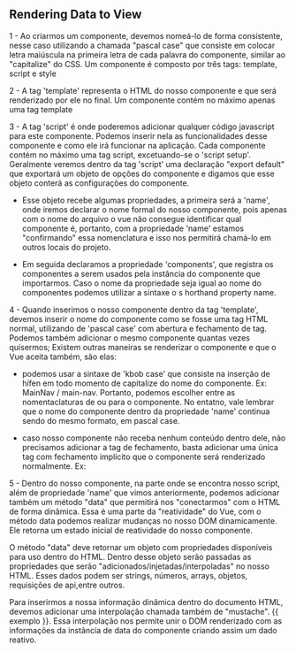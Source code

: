 ## Rendering Data to View

1 - Ao criarmos um componente, devemos nomeá-lo de forma consistente, nesse caso
utilizando a chamada "pascal case" que consiste em colocar letra maiúscula na
primeira letra de cada palavra do componente, similar ao "capitalize" do CSS. Um
componente é composto por três tags: template, script e style

2 - A tag 'template' representa o HTML do nosso componente e que será renderizado
por ele no final. Um componente contém no máximo apenas uma tag template

3 - A tag 'script' é onde poderemos adicionar qualquer código javascript para
este componente. Podemos inserir nela as funcionalidades desse componente e como
ele irá funcionar na aplicação. Cada componente contém no máximo uma tag script,
excetuando-se o 'script setup'. Geralmente veremos dentro da tag 'script' uma
declaração "export default" que exportará um objeto de opções do componente
e digamos que esse objeto conterá as configurações do componente.

- Esse objeto recebe algumas propriedades, a primeira será a 'name', onde iremos
  declarar o nome formal do nosso componente, pois apenas com o nome do arquivo o
  vue não consegue identificar qual componente é, portanto, com a propriedade
  'name' estamos "confirmando" essa nomenclatura e isso nos permitirá chamá-lo
  em outros locais do projeto.

- Em seguida declaramos a propriedade 'components', que registra os componentes
  a serem usados pela instância do componente que importarmos. Caso o nome da
  propriedade seja igual ao nome do componentes podemos utilizar a sintaxe o s
  horthand property name.

4 - Quando inserimos o nosso componente dentro da tag 'template', devemos
inserir o nome do componente como se fosse uma tag HTML normal, utilizando de
'pascal case' com abertura e fechamento de tag. Podemos também adicionar o mesmo
componente quantas vezes quisermos; Existem outras maneiras se renderizar o
componente e que o Vue aceita também, são elas:

- podemos usar a sintaxe de 'kbob case' que consiste na inserção de hífen em
  todo momento de capitalize do nome do componente. Ex: MainNav / main-nav.
  Portanto, podemos escolher entre as nomentaclaturas de <MainNav> ou <main-nav>
  para o componente. No entatno, vale lembrar que o nome do componente dentro da
  propriedade 'name' continua sendo do mesmo formato, em pascal case.

- caso nosso componente não receba nenhum conteúdo dentro dele, não precisamos
  adicionar a tag de fechamento, basta adicionar uma única tag com fechamento
  implícito que o componente será renderizado normalmente. Ex: <main-nav />

5 - Dentro do nosso componente, na parte onde se encontra nosso script, além
de propriedade 'name' que vimos anteriormente, podemos adicionar também um
método "data" que permitirá nos "conectarmos" com o HTML de forma dinâmica.
Essa é uma parte da "reatividade" do Vue, com o método data podemos realizar
mudanças no nosso DOM dinamicamente. Ele retorna um estado inicial de reatividade
do nosso componente.

O método "data" deve retornar um objeto com propriedades disponíveis para uso
dentro do HTML. Dentro desse objeto serão passadas as propriedades que serão
"adicionados/injetadas/interpoladas" no nosso HTML. Esses dados podem ser
strings, números, arrays, objetos, requisições de api,entre outros.

Para inserirmos a nossa informação dinâmica dentro do documento HTML, devemos
adicionar uma interpolação chamada também de "mustache". {{ exemplo }}.
Essa interpolação nos permite unir o DOM renderizado com as informações da
instância de data do componente criando assim um dado reativo.
